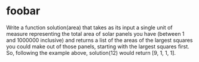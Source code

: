 # foobar
Write a function solution(area) that takes as its input a single unit of measure representing 
the total area of solar panels you have (between 1 and 1000000 inclusive) and returns a list 
of the areas of the largest squares you could make out of those panels, starting with the 
largest squares first. So, following the example above, solution(12) would return [9, 1, 1, 1].
